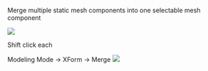 
Merge multiple static mesh components into one selectable mesh component

![](https://i.imgur.com/zXgfsML.png)

Shift click each

Modeling Mode → XForm → Merge
![](https://i.imgur.com/UcpzDLC.png)
